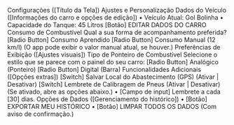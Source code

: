 Configurações
([Título da Tela]) Ajustes e Personalização
Dados do Veículo
([Informações do carro e opções de edição])
    • Veículo Atual: Gol Bolinha
    • Capacidade do Tanque: 45 Litros
[Botão] EDITAR DADOS DO CARRO
Consumo de Combustível Qual a sua forma de acompanhamento preferida? [Radio Button] Consumo Aprendido [Radio Button] Consumo Manual (12 km/l) (O app pode exibir o valor manual atual, se houver.)
Preferências de Exibição
([Ajustes visuais]) Tipo de Ponteiro de Combustível Selecione o estilo que se parece com o painel do seu carro: [Radio Button] Analógico (Ponteiro) [Radio Button] Digital (Barra)
Funcionalidades Adicionais
([Opções extras]) [Switch] Salvar Local do Abastecimento (GPS) (Ativar | Desativar)
[Switch] Lembrete de Calibragem de Pneus (Ativar | Desativar) (Se ativado, abre as opções abaixo.)
    • [Campo de input] Lembrete a cada [30] dias.
Opções de Dados
([Gerenciamento do histórico])
    • [Botão] EXPORTAR MEU HISTÓRICO
    • [Botão] LIMPAR TODOS OS DADOS (Com aviso de confirmação.)